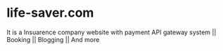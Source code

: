 # life-saver.com
 It is a Insuarence company website with payment API gateway system || Booking || Blogging || And more
